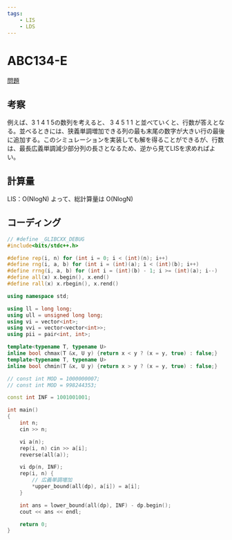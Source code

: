 ```yaml
---
tags:
    - LIS
    - LDS
---
```


# ABC134-E

[問題](https://atcoder.jp/contests/abc134/tasks/abc134_e)

## 考察

例えば、3 1 4 1 5の数列を考えると、
3 4 5
1
1
と並べていくと、行数が答えとなる。並べるときには、狭義単調増加できる列の最も末尾の数字が大きい行の最後に追加する。このシミュレーションを実装しても解を得ることができるが、行数は、最長広義単調減少部分列の長さとなるため、逆から見てLISを求めればよい。

## 計算量

LIS：O(NlogN)
よって、総計算量は
O(NlogN)

## コーディング

```cpp
// #define _GLIBCXX_DEBUG
#include<bits/stdc++.h>

#define rep(i, n) for (int i = 0; i < (int)(n); i++)
#define rng(i, a, b) for (int i = (int)(a); i < (int)(b); i++)
#define rrng(i, a, b) for (int i = (int)(b) - 1; i >= (int)(a); i--)
#define all(x) x.begin(), x.end()
#define rall(x) x.rbegin(), x.rend()

using namespace std;

using ll = long long;
using ull = unsigned long long;
using vi = vector<int>;
using vvi = vector<vector<int>>;
using pii = pair<int, int>;

template<typename T, typename U>
inline bool chmax(T &x, U y) {return x < y ? (x = y, true) : false;}
template<typename T, typename U>
inline bool chmin(T &x, U y) {return x > y ? (x = y, true) : false;}

// const int MOD = 1000000007;
// const int MOD = 998244353;

const int INF = 1001001001;

int main()
{
    int n;
    cin >> n;

    vi a(n);
    rep(i, n) cin >> a[i];
    reverse(all(a));

    vi dp(n, INF);
    rep(i, n) {
        // 広義単調増加
        *upper_bound(all(dp), a[i]) = a[i];
    }

    int ans = lower_bound(all(dp), INF) - dp.begin();
    cout << ans << endl;

    return 0;
}
```
